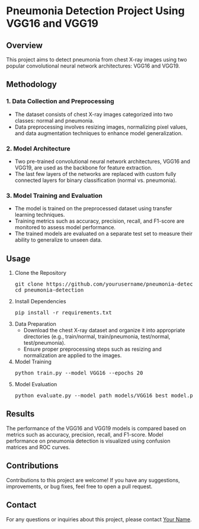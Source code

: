 <!DOCTYPE html>
<html lang="en">
<head>
  <meta charset="UTF-8">
  <meta name="viewport" content="width=device-width, initial-scale=1.0">
  <title>Pneumonia Detection Project Using VGG16 and VGG19</title>
</head>
<body>
  <h1>Pneumonia Detection Project Using VGG16 and VGG19</h1>

  <h2>Overview</h2>
  <p>This project aims to detect pneumonia from chest X-ray images using two popular convolutional neural network architectures: VGG16 and VGG19.</p>

  <h2>Methodology</h2>
  <h3>1. Data Collection and Preprocessing</h3>
  <ul>
    <li>The dataset consists of chest X-ray images categorized into two classes: normal and pneumonia.</li>
    <li>Data preprocessing involves resizing images, normalizing pixel values, and data augmentation techniques to enhance model generalization.</li>
  </ul>

  <h3>2. Model Architecture</h3>
  <ul>
    <li>Two pre-trained convolutional neural network architectures, VGG16 and VGG19, are used as the backbone for feature extraction.</li>
    <li>The last few layers of the networks are replaced with custom fully connected layers for binary classification (normal vs. pneumonia).</li>
  </ul>

  <h3>3. Model Training and Evaluation</h3>
  <ul>
    <li>The model is trained on the preprocessed dataset using transfer learning techniques.</li>
    <li>Training metrics such as accuracy, precision, recall, and F1-score are monitored to assess model performance.</li>
    <li>The trained models are evaluated on a separate test set to measure their ability to generalize to unseen data.</li>
  </ul>

  <h2>Usage</h2>
  <ol>
    <li>Clone the Repository
      <pre>git clone https://github.com/yourusername/pneumonia-detection.git
cd pneumonia-detection</pre></li>
    <li>Install Dependencies
      <pre>pip install -r requirements.txt</pre></li>
    <li>Data Preparation
      <ul>
        <li>Download the chest X-ray dataset and organize it into appropriate directories (e.g., train/normal, train/pneumonia, test/normal, test/pneumonia).</li>
        <li>Ensure proper preprocessing steps such as resizing and normalization are applied to the images.</li>
      </ul>
    </li>
    <li>Model Training
      <pre>python train.py --model VGG16 --epochs 20</pre></li>
    <li>Model Evaluation
      <pre>python evaluate.py --model_path models/VGG16_best_model.pth --test_dir test</pre></li>
  </ol>

  <h2>Results</h2>
  <p>The performance of the VGG16 and VGG19 models is compared based on metrics such as accuracy, precision, recall, and F1-score. Model performance on pneumonia detection is visualized using confusion matrices and ROC curves.</p>

  <h2>Contributions</h2>
  <p>Contributions to this project are welcome! If you have any suggestions, improvements, or bug fixes, feel free to open a pull request.</p>

  <h2>Contact</h2>
  <p>For any questions or inquiries about this project, please contact <a href="mailto:darshvaghasia@icloud.com">Your Name</a>.</p>
</body>
</html>
